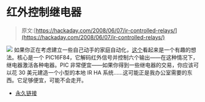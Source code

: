 # 红外控制继电器

> 原文:[https://hackaday.com/2008/06/07/ir-controlled-relays/](https://hackaday.com/2008/06/07/ir-controlled-relays/)

![](../Images/e1e3b698a048289586189a1ed4e97809.png)
如果你正在考虑建立一些自己动手的家庭自动化，[这个](http://www.radiolocman.com/shem/schematics.html?di=38377)看起来是一个有趣的想法。核心是一个 PIC16F84，它解码红外信号并控制六个输出——在这种情况下，继电器激活各种电器。PIC 非常便宜——如果你得到一些继电器的交易，你应该可以花 30 美元建造一个小型的本地 IR HA 系统……这可能正是我办公室需要的东西。它足够便宜，可能不会走开。

*   [永久链接](http://www.radiolocman.com/shem/schematics.html?di=38377)